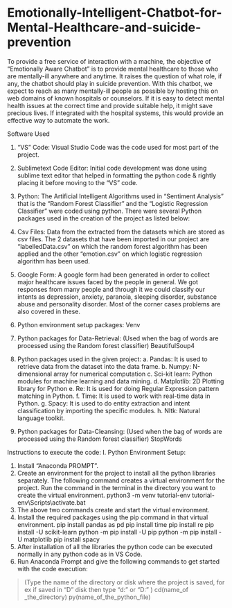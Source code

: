 # Emotionally-Intelligent-Chatbot-for-Mental-Healthcare-and-suicide-prevention
To provide a free service of interaction with a machine, the objective of “Emotionally Aware Chatbot” is to provide mental healthcare to those who are mentally-ill anywhere and anytime. It raises the question of what role, if any, the chatbot should play in suicide prevention. With this chatbot, we expect to reach as many mentally-ill people as possible by hosting this on web domains of known hospitals or counselors. If it is easy to detect mental health issues at the correct time and provide suitable help, it might save precious lives. If integrated with the hospital systems, this would provide an effective way to automate the work.

Software Used
1.	“VS” Code: Visual Studio Code was the code used for most part of the project.

2.	Sublimetext Code Editor: Initial code development was done using sublime text editor that helped in formatting the python code & rightly placing it before moving to the “VS” code.

3.	Python: The Artificial Intelligent Algorithms used in “Sentiment Analysis” that is the “Random Forest Classifier” and the “Logistic Regression Classifier” were coded using python. There were several Python packages used in the creation of the project as listed below:

4.	Csv Files: Data from the extracted from the datasets which are stored as csv files. The 2 datasets that have been imported in our project are “labelledData.csv” on which the random forest algorithm has been applied and the other “emotion.csv” on which logistic regression algorithm has been used.

5.	Google Form: A google form had been generated in order to collect major healthcare issues faced by the people in general. We got responses from many people and through it we could classify our intents as depression, anxiety, paranoia, sleeping disorder, substance abuse and personality disorder. Most of the corner cases problems are also covered in these. 

6.	Python environment setup packages:
Venv

7.	Python packages for Data-Retrieval: (Used when the bag of words are processed using the Random forest classifier)
BeautifulSoup4

8.	Python packages used in the given project:
a.	Pandas: It is used to retrieve data from the dataset into the data frame.
b.	Numpy: N-dimensional array for numerical computation
c.	Sci-kit learn: Python modules for machine learning and data mining.
d.	Matplotlib: 2D Plotting library for Python
e.	Re: It is used for doing Regular Expression pattern matching in Python.
f.	Time: It is used to work with real-time data in Python.
g.	Spacy: It is used to do entity extraction and intent classification by importing the specific modules.
h.	Nltk: Natural language toolkit.

9.	Python packages for Data-Cleansing: (Used when the bag of words are processed using the Random forest classifier)
StopWords



Instructions to execute the code:
I.	Python Environment Setup:
1.	Install “Anaconda PROMPT”.
2.	Create an environment for the project to install all the python libraries separately. The following command creates a virtual environment for the project. Run the command in the terminal in the directory you want to create the virtual environment.
python3 -m venv tutorial-env
tutorial-env\Scripts\activate.bat
3.	The above two commands create and start the virtual environment.
4.	Install the required packages using the pip command in that virtual environment.
pip install pandas as pd
pip install time
pip install re
pip install -U scikit-learn
python -m pip install -U pip
python -m pip install -U matplotlib
pip install spacy
5.	After installation of all the libraries the python code can be executed normally in any python code as in VS Code.
6. Run Anaconda Prompt and give the following commands to get started with the code execution:
>(Type the name of the directory or disk where the project is saved, for ex if saved in    “D” disk then type “d:” or “D:” )
>cd(name_of _the_directory)
>py(name_of_the_python_file)
